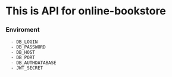 # This is API for online-bookstore

### Enviroment

```
  - DB_LOGIN
  - DB_PASSWORD
  - DB_HOST
  - DB_PORT
  - DB_AUTHDATABASE
  - JWT_SECRET
```
